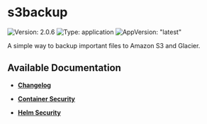# s3backup

![Version: 2.0.6](https://img.shields.io/badge/Version-2.0.6-informational?style=flat-square) ![Type: application](https://img.shields.io/badge/Type-application-informational?style=flat-square) ![AppVersion: "latest"](https://img.shields.io/badge/AppVersion-"latest"-informational?style=flat-square)

A simple way to backup important files to Amazon S3 and Glacier.

## Available Documentation

- [**Changelog**](CHANGELOG)

- [**Container Security**](container-security)

- [**Helm Security**](helm-security)

